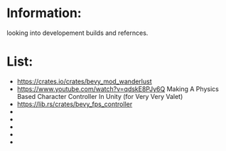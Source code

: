 
# Information:
 looking into developement builds and refernces.

# List:
* https://crates.io/crates/bevy_mod_wanderlust
* https://www.youtube.com/watch?v=qdskE8PJy6Q Making A Physics Based Character Controller In Unity (for Very Very Valet)
* https://lib.rs/crates/bevy_fps_controller
* 
* 
* 
* 
* 